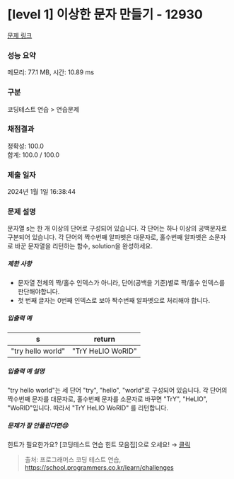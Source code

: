 # [level 1] 이상한 문자 만들기 - 12930 

[문제 링크](https://school.programmers.co.kr/learn/courses/30/lessons/12930) 

### 성능 요약

메모리: 77.1 MB, 시간: 10.89 ms

### 구분

코딩테스트 연습 > 연습문제

### 채점결과

정확성: 100.0<br/>합계: 100.0 / 100.0

### 제출 일자

2024년 1월 1일 16:38:44

### 문제 설명

<p>문자열 s는 한 개 이상의 단어로 구성되어 있습니다. 각 단어는 하나 이상의 공백문자로 구분되어 있습니다. 각 단어의 짝수번째 알파벳은 대문자로, 홀수번째 알파벳은 소문자로 바꾼 문자열을 리턴하는 함수, solution을 완성하세요.</p>

<h5>제한 사항</h5>

<ul>
<li>문자열 전체의 짝/홀수 인덱스가 아니라, 단어(공백을 기준)별로 짝/홀수 인덱스를 판단해야합니다.</li>
<li>첫 번째 글자는 0번째 인덱스로 보아 짝수번째 알파벳으로 처리해야 합니다.</li>
</ul>

<h5>입출력 예</h5>
<table class="table">
        <thead><tr>
<th>s</th>
<th>return</th>
</tr>
</thead>
        <tbody><tr>
<td>"try hello world"</td>
<td>"TrY HeLlO WoRlD"</td>
</tr>
</tbody>
      </table>
<h5>입출력 예 설명</h5>

<p>"try hello world"는 세 단어 "try", "hello", "world"로 구성되어 있습니다. 각 단어의 짝수번째 문자를 대문자로, 홀수번째 문자를 소문자로 바꾸면 "TrY", "HeLlO", "WoRlD"입니다. 따라서 "TrY HeLlO WoRlD" 를 리턴합니다.</p>

<h5>문제가 잘 안풀린다면😢</h5>

<p>힌트가 필요한가요? [코딩테스트 연습 힌트 모음집]으로 오세요! → <a href="https://school.programmers.co.kr/learn/courses/14743?itm_content=lesson12930" target="_blank" rel="noopener">클릭</a></p>


> 출처: 프로그래머스 코딩 테스트 연습, https://school.programmers.co.kr/learn/challenges